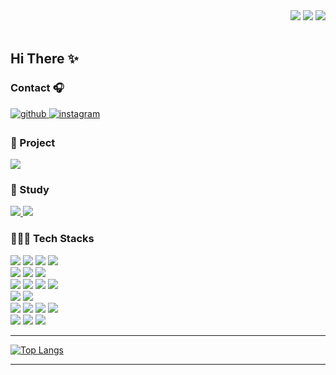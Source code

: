 <!--
<img src="https://komarev.com/ghpvc/?username=joyunju&&style=flat-square" align="right" />
-->

<div align="right">
  <!-- HITS로 방문자 수 -->
  <img src="https://hits.seeyoufarm.com/api/count/incr/badge.svg?url=https%3A%2F%2Fgithub.com%2Fjoyunju&count_bg=%233D89C8&title_bg=%23555555&icon=&icon_color=%23E7E7E7&title=hits&edge_flat=false"/>
  
  <img src="https://komarev.com/ghpvc/?username=joyunju&&style=flat-round"/>
  <!-- GitHub followers -->
  <img src="https://img.shields.io/github/followers/joyunju?style=social"/>
</div>  
  
<br/> 

## Hi There ✨

### Contact 🎧
<div>
<a href="https://github.com/joyunju" target="_blank">
  <img src=https://img.shields.io/badge/github-%2324292e.svg?&style=for-the-badge&logo=github&logoColor=white alt=github style="margin-bottom: 5px;" />
</a>
<a href="https://instagram.com/yun_zzoo" target="_blank">
  <img src=https://img.shields.io/badge/instagram-%23000000.svg?&style=for-the-badge&logo=instagram&logoColor=white&color=dd2a7b alt=instagram  style="margin-bottom: 5px;" />
</a>
<!--  instagram 
<a href="https://www.instagram.com/yun_zzoo">
    <img src="http://img.shields.io/badge/-Instagram-black?style=flat&logo=Instagram&link=https://instagram.com/alpox.dev/"
        style="height : auto; margin-left : 10px; margin-right : 10px;"/>
</a>
--> 
</div>

<div align=left>
  <h3>📍 Project </h3>
  <a href="https://github.com/joyunju">
    <img src="https://img.shields.io/badge/SPOTMATE-4454A1?style=for-the-badge&logo=SPOTMATE&logoColor=white"/>
  </a>
</div>

<div align=left>
  <h3>📍 Study </h3>
  <a href="https://zoo-land.tistory.com" target="_blank">
    <img src="https://img.shields.io/badge/zooland-EC5990?style=for-the-badge&logo=zooland&logoColor=white"/>
  </a>
  <a href="https://github.com/joyunju">
    <img src="https://img.shields.io/badge/Filmlab-F16728?style=for-the-badge&logo=Filmlab&logoColor=white"/>
  </a>
</div>

<div align=left>
  <h3>👩🏻‍💻 Tech Stacks </h3>
  <!-- 
  <img src="https://img.shields.io/badge/아이콘의 내용-배경색?style=flat&logo=로고이름&logoColor=white"/>
  <img src="https://img.shields.io/badge/React-61DAFB?style=flat-square&logo=React&logoColor=white"/>
   -->
   <!-- Front -->
  <img src="https://img.shields.io/badge/HTML5-E34F26?style=for-the-badge&logo=HTML5&logoColor=white"/>
  <img src="https://img.shields.io/badge/CSS3-1572B6?style=for-the-badge&logo=CSS3&logoColor=white"/>
  <img src="https://img.shields.io/badge/JavaScript-F7DF1E?style=for-the-badge&logo=JavaScript&logoColor=white"/>
  <img src="https://img.shields.io/badge/jQuery-0769AD?style=for-the-badge&logo=jQuery&logoColor=white"/>
  <br>
   <!-- Back -->
  <img src="https://img.shields.io/badge/Java-007396?style=for-the-badge&logo=Java&logoColor=white"> 
  <img src="https://img.shields.io/badge/Python-3776AB?style=for-the-badge&logo=Python&logoColor=white"/>
  
  <!-- data -->
  <img src="https://img.shields.io/badge/Oracle-F80000?style=for-the-badge&logo=Oracle&logoColor=white"/>

  <br>
  <!-- 프레임워크 -->
  <img src="https://img.shields.io/badge/Spring-6DB33F?style=for-the-badge&logo=Spring&logoColor=white"/>
  <img src="https://img.shields.io/badge/Spring Boot-6DB33F?style=for-the-badge&logo=Spring Boot&logoColor=white"/>
  <img src="https://img.shields.io/badge/bootstrap-7952B3?style=for-the-badge&logo=bootstrap&logoColor=white">
  <img src="https://img.shields.io/badge/Swiper-6332F6?style=for-the-badge&logo=Swiper&logoColor=white">
  
  <br>
  <!-- 서버 -->
  <img src="https://img.shields.io/badge/apache tomcat-F8DC75?style=for-the-badge&logo=apachetomcat&logoColor=white">
  
  <!-- tool -->
  <img src="https://img.shields.io/badge/Eclipse IDE-2C2255?style=for-the-badge&logo=Eclipse IDE&logoColor=white"/>
  
   <br>
   <!-- 협업 -->
  <img src="https://img.shields.io/badge/GitHub-181717?style=for-the-badge&logo=GitHub&logoColor=white"/>
  <img src="https://img.shields.io/badge/Figma-F24E1E?style=for-the-badge&logo=Figma&logoColor=white"/>
  <img src="https://img.shields.io/badge/Slack-4A154B?style=for-the-badge&logo=Slack&logoColor=white"/>
  <img src="https://img.shields.io/badge/Notion-000000?style=for-the-badge&logo=Notion&logoColor=white"/>

  <br>
   <!-- Design -->
  <img src="https://img.shields.io/badge/Adobe Photoshop-31A8FF?style=for-the-badge&logo=Adobe Photoshop&logoColor=white"/>
  <img src="https://img.shields.io/badge/Adobe Illustrator-FF9A00?style=for-the-badge&logo=Adobe Illustrator&logoColor=white"/>
  <img src="https://img.shields.io/badge/Adobe Premiere Pro-9999FF?style=for-the-badge&logo=Adobe Premiere Pro&logoColor=white"/>
  <br>
  
</div>

<hr>

[![Top Langs](https://github-readme-stats.vercel.app/api/top-langs/?username=joyunju&layout=compact)](https://github.com/joyunju/github-readme-stats)

<hr>

<!--
**joyunju/joyunju** is a ✨ _special_ ✨ repository because its `README.md` (this file) appears on your GitHub profile.

Here are some ideas to get you started:

- 🔭 I’m currently working on ...
- 🌱 I’m currently learning ...
- 👯 I’m looking to collaborate on ...
- 🤔 I’m looking for help with ...
- 💬 Ask me about ...
- 📫 How to reach me: ...
- 😄 Pronouns: ...
- ⚡ Fun fact: ...
-->

